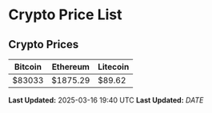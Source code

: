 # Crypto Price List

## Crypto Prices
| Bitcoin | Ethereum | Litecoin |
| ------- | -------- | -------- |
| $83033 | $1875.29 | $89.62 |
**Last Updated:** 2025-03-16 19:40 UTC
**Last Updated:** $DATE$
